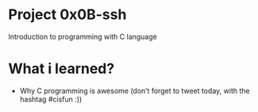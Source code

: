 # Project 0x0B-ssh

Introduction to programming with C language

# What i learned?

 - Why C programming is awesome (don’t forget to tweet today, with the hashtag #cisfun :))
